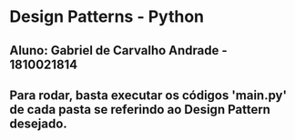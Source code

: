 # Design Patterns - Python

## Aluno: Gabriel de Carvalho Andrade - 1810021814

## Para rodar, basta executar os códigos 'main.py' de cada pasta se referindo ao Design Pattern desejado.